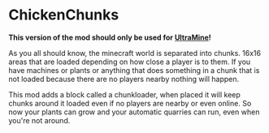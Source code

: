 ChickenChunks
==============

**This version of the mod should only be used for [UltraMine]!**

As you all should know, the minecraft world is separated into chunks. 16x16 areas that are loaded depending on how close a player is to them. If you have machines or plants or anything that does something in a chunk that is not loaded because there are no players nearby nothing will happen.

This mod adds a block called a chunkloader, when placed it will keep chunks around it loaded even if no players are nearby or even online. So now your plants can grow and your automatic quarries can run, even when you're not around.

[UltraMine]: <https://github.com/4gname/UltraMine>